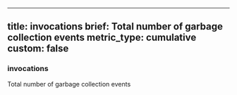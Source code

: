 
---
title: invocations
brief: Total number of garbage collection events
metric_type: cumulative
custom: false
---
### invocations

Total number of garbage collection events
